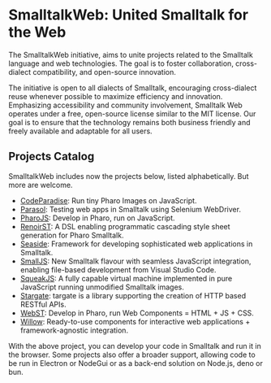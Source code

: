 # SmalltalkWeb: United Smalltalk for the Web

The SmalltalkWeb initiative, aims to unite projects related to the Smalltalk language and web technologies. The goal is to foster collaboration, cross-dialect compatibility, and open-source innovation.

The initiative is open to all dialects of Smalltalk, encouraging cross-dialect reuse whenever possible to maximize efficiency and innovation. Emphasizing accessibility and community involvement, Smalltalk Web operates under a free, open-source license similar to the MIT license. Our goal is to ensure that the technology remains both business friendly and freely available and adaptable for all users.

## Projects Catalog

SmalltalkWeb includes now the projects below, listed alphabetically. But more are welcome. 

- [CodeParadise](https://github.com/ErikOnBike/CodeParadise): Run tiny Pharo Images on JavaScript.
- [Parasol](https://github.com/SeasideSt/Parasol): Testing web apps in Smalltalk using Selenium WebDriver. 
- [PharoJS](https://pharojs.org): Develop in Pharo, run on JavaScript.
- [RenoirST](https://github.com/ba-st/RenoirSt): A DSL enabling programmatic cascading style sheet generation for Pharo Smalltalk. 
- [Seaside](https://github.com/SeasideSt/Seaside): Framework for developing sophisticated web applications in Smalltalk. 
- [SmallJS](https://small-js.org): New Smalltalk flavour with seamless JavaScript integration, enabling file-based development from Visual Studio Code.
- [SqueakJS](https://squeak.js.org/): A fully capable virtual machine implemented in pure JavaScript running unmodified Smalltalk images.
- [Stargate](https://github.com/ba-st/Stargate): targate is a library supporting the creation of HTTP based RESTful APIs.
- [WebST](https://github.com/bouraqadi/WebST): Develop in Pharo, run Web Components = HTML + JS + CSS.
- [Willow](https://github.com/ba-st/Willow): Ready-to-use components for interactive web applications + framework-agnostic integration.

With the above project, you can develop your code in Smalltalk and run it in the browser.
Some projects also offer a broader support, allowing code to be run in Electron or NodeGui or as a back-end solution on Node.js, deno or bun.
